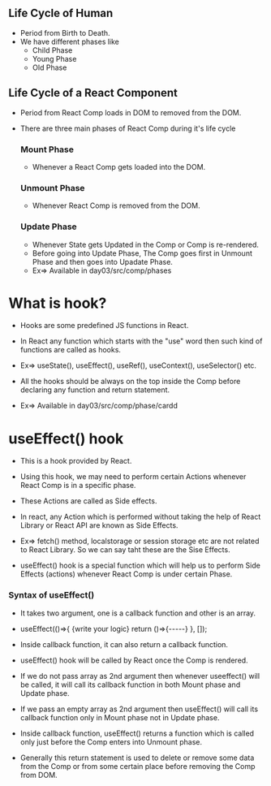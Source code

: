 ## Life Cycle of Human
* Period from Birth to Death.
* We have different phases like
    * Child Phase
    * Young Phase
    * Old Phase


## Life Cycle of a React Component
* Period from React Comp loads in DOM to removed from the DOM.
* There are three main phases of React Comp during it's life cycle
    ### Mount Phase
    * Whenever a React Comp gets loaded into the DOM.

    ### Unmount Phase
    * Whenever React Comp is removed from the DOM.

    ### Update Phase
    * Whenever State gets Updated in the Comp or 
    Comp is re-rendered.
    * Before going into Update Phase, The Comp goes first in Unmount Phase 
    and then goes into Upadate Phase.
    * Ex=> Available in day03/src/comp/phases


# What is hook?
* Hooks are some predefined JS functions in React.
* In React any function which starts with the "use" word then such kind of functions 
are called as hooks.
* Ex=> useState(), useEffect(), useRef(), useContext(), useSelector() etc.

* All the hooks should be always on the top inside the Comp before declaring any function and return statement.
* Ex=> Available in day03/src/comp/phase/cardd


# useEffect() hook
* This is a hook provided by React.
* Using this hook, we may need to perform certain Actions whenever React Comp is in a specific phase.
* These Actions are called as Side effects.
* In react, any Action which is performed without taking the help of React Library or React API are 
known as Side Effects.
* Ex=> fetch() method, localstorage or session storage etc are not related to React Library. So we 
can say taht these are the Sise Effects.

* useEffect() hook is a special function which will help us to perform Side Effects (actions) whenever 
React Comp is under certain Phase.

### Syntax of useEffect()
* It takes two argument, one is a callback function and other is an array.
* useEffect(()=>{
    {write your logic}
    return ()=>{-----}
}, []);
* Inside callback function, it can also return a callback function.

* useEffect() hook will be called by React once the Comp is rendered.
* If we do not pass array as 2nd argument then whenever useeffect() will be called, it will call its callback function in both Mount phase and Update phase.
* If we pass an empty array as 2nd argument then useEffect() will call its callback function only in Mount phase not in Update phase.
* Inside callback function, useEffect() returns a function which is called only just before the Comp enters into Unmount phase.
* Generally this return statement is used to delete or remove some data from the Comp or from some certain place before removing the Comp from DOM.
